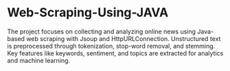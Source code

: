 # Web-Scraping-Using-JAVA
The project focuses on collecting and analyzing online news using Java-based web scraping with Jsoup and HttpURLConnection. Unstructured text is preprocessed through tokenization, stop-word removal, and stemming. Key features like keywords, sentiment, and topics are extracted for analytics and machine learning.
